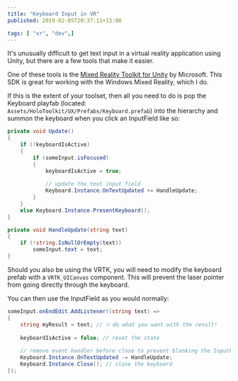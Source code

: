 ```yaml
---
title: "Keyboard Input in VR"
published: 2019-02-05T20:37:11+13:00

tags: [ "xr", "dev",]
---
```


It's unusually difficult to get text input in a virtual reality application using Unity, but there are a few tools that make it easier.

One of these tools is the [Mixed Reality Toolkit for Unity](https://github.com/Microsoft/MixedRealityToolkit-Unity) by Microsoft. This SDK is great for working with the Windows Mixed Reality, which I do.

If this is the extent of your toolset, then all you need to do is pop the Keyboard playfab (located: `Assets/HoloToolkit/UX/Prefabs/Keyboard.prefab`) into the hierarchy and summon the keyboard when you click an InputField like so:

```csharp
private void Update()
{
    if (!keyboardIsActive)
    {
        if (someInput.isFocused)
        {
            keyboardIsActive = true;
            
            // update the text input field
            Keyboard.Instance.OnTextUpdated += HandleUpdate;
        }
    }
    else Keyboard.Instance.PresentKeyboard();
}

private void HandleUpdate(string text)
{
    if (!string.IsNullOrEmpty(text))
        someInput.text = text;
}
```

Should you also be using the VRTK, you will need to modify the keyboard prefab with a `VRTK_UICanvas` component. This will prevent the laser pointer from going directly through the keyboard.

You can then use the InputField as you would normally:

```csharp
someInput.onEndEdit.AddListener((string text) =>
{
    string myResult = text; // 🔥 do what you want with the result!
    
    keyboardIsActive = false; // reset the state
    
    // remove event handler before close to prevent blanking the InputField
    Keyboard.Instance.OnTextUpdated -= HandleUpdate;
    Keyboard.Instance.Close(); // close the keyboard
});
```
